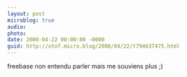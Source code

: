```yaml
---
layout: post
microblog: true
audio: 
photo: 
date: 2008-04-22 00:00:00 -0000
guid: http://xtof.micro.blog/2008/04/22/t794637475.html
---
```

freebase non entendu parler mais me souviens plus ;)
